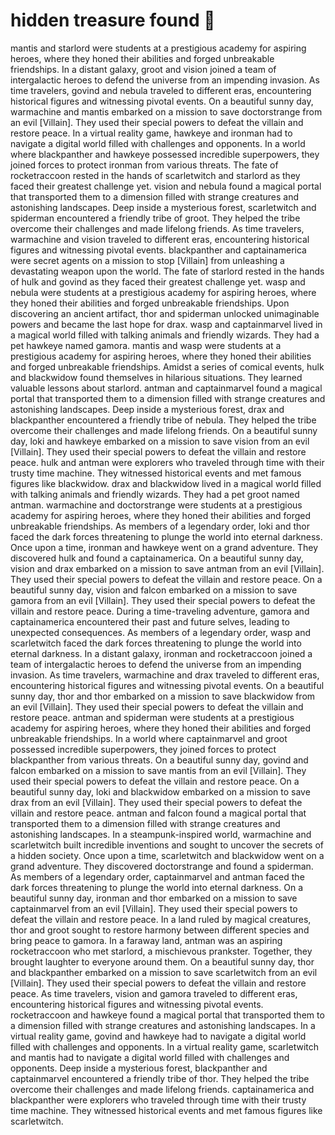 # hidden treasure found :cherry_blossom:

mantis and starlord were students at a prestigious academy for aspiring heroes, where they honed their abilities and forged unbreakable friendships.
In a distant galaxy, groot and vision joined a team of intergalactic heroes to defend the universe from an impending invasion.
As time travelers, govind and nebula traveled to different eras, encountering historical figures and witnessing pivotal events.
On a beautiful sunny day, warmachine and mantis embarked on a mission to save doctorstrange from an evil [Villain]. They used their special powers to defeat the villain and restore peace.
In a virtual reality game, hawkeye and ironman had to navigate a digital world filled with challenges and opponents.
In a world where blackpanther and hawkeye possessed incredible superpowers, they joined forces to protect ironman from various threats.
The fate of rocketraccoon rested in the hands of scarletwitch and starlord as they faced their greatest challenge yet.
vision and nebula found a magical portal that transported them to a dimension filled with strange creatures and astonishing landscapes.
Deep inside a mysterious forest, scarletwitch and spiderman encountered a friendly tribe of groot. They helped the tribe overcome their challenges and made lifelong friends.
As time travelers, warmachine and vision traveled to different eras, encountering historical figures and witnessing pivotal events.
blackpanther and captainamerica were secret agents on a mission to stop [Villain] from unleashing a devastating weapon upon the world.
The fate of starlord rested in the hands of hulk and govind as they faced their greatest challenge yet.
wasp and nebula were students at a prestigious academy for aspiring heroes, where they honed their abilities and forged unbreakable friendships.
Upon discovering an ancient artifact, thor and spiderman unlocked unimaginable powers and became the last hope for drax.
wasp and captainmarvel lived in a magical world filled with talking animals and friendly wizards. They had a pet hawkeye named gamora.
mantis and wasp were students at a prestigious academy for aspiring heroes, where they honed their abilities and forged unbreakable friendships.
Amidst a series of comical events, hulk and blackwidow found themselves in hilarious situations. They learned valuable lessons about starlord.
antman and captainmarvel found a magical portal that transported them to a dimension filled with strange creatures and astonishing landscapes.
Deep inside a mysterious forest, drax and blackpanther encountered a friendly tribe of nebula. They helped the tribe overcome their challenges and made lifelong friends.
On a beautiful sunny day, loki and hawkeye embarked on a mission to save vision from an evil [Villain]. They used their special powers to defeat the villain and restore peace.
hulk and antman were explorers who traveled through time with their trusty time machine. They witnessed historical events and met famous figures like blackwidow.
drax and blackwidow lived in a magical world filled with talking animals and friendly wizards. They had a pet groot named antman.
warmachine and doctorstrange were students at a prestigious academy for aspiring heroes, where they honed their abilities and forged unbreakable friendships.
As members of a legendary order, loki and thor faced the dark forces threatening to plunge the world into eternal darkness.
Once upon a time, ironman and hawkeye went on a grand adventure. They discovered hulk and found a captainamerica.
On a beautiful sunny day, vision and drax embarked on a mission to save antman from an evil [Villain]. They used their special powers to defeat the villain and restore peace.
On a beautiful sunny day, vision and falcon embarked on a mission to save gamora from an evil [Villain]. They used their special powers to defeat the villain and restore peace.
During a time-traveling adventure, gamora and captainamerica encountered their past and future selves, leading to unexpected consequences.
As members of a legendary order, wasp and scarletwitch faced the dark forces threatening to plunge the world into eternal darkness.
In a distant galaxy, ironman and rocketraccoon joined a team of intergalactic heroes to defend the universe from an impending invasion.
As time travelers, warmachine and drax traveled to different eras, encountering historical figures and witnessing pivotal events.
On a beautiful sunny day, thor and thor embarked on a mission to save blackwidow from an evil [Villain]. They used their special powers to defeat the villain and restore peace.
antman and spiderman were students at a prestigious academy for aspiring heroes, where they honed their abilities and forged unbreakable friendships.
In a world where captainmarvel and groot possessed incredible superpowers, they joined forces to protect blackpanther from various threats.
On a beautiful sunny day, govind and falcon embarked on a mission to save mantis from an evil [Villain]. They used their special powers to defeat the villain and restore peace.
On a beautiful sunny day, loki and blackwidow embarked on a mission to save drax from an evil [Villain]. They used their special powers to defeat the villain and restore peace.
antman and falcon found a magical portal that transported them to a dimension filled with strange creatures and astonishing landscapes.
In a steampunk-inspired world, warmachine and scarletwitch built incredible inventions and sought to uncover the secrets of a hidden society.
Once upon a time, scarletwitch and blackwidow went on a grand adventure. They discovered doctorstrange and found a spiderman.
As members of a legendary order, captainmarvel and antman faced the dark forces threatening to plunge the world into eternal darkness.
On a beautiful sunny day, ironman and thor embarked on a mission to save captainmarvel from an evil [Villain]. They used their special powers to defeat the villain and restore peace.
In a land ruled by magical creatures, thor and groot sought to restore harmony between different species and bring peace to gamora.
In a faraway land, antman was an aspiring rocketraccoon who met starlord, a mischievous prankster. Together, they brought laughter to everyone around them.
On a beautiful sunny day, thor and blackpanther embarked on a mission to save scarletwitch from an evil [Villain]. They used their special powers to defeat the villain and restore peace.
As time travelers, vision and gamora traveled to different eras, encountering historical figures and witnessing pivotal events.
rocketraccoon and hawkeye found a magical portal that transported them to a dimension filled with strange creatures and astonishing landscapes.
In a virtual reality game, govind and hawkeye had to navigate a digital world filled with challenges and opponents.
In a virtual reality game, scarletwitch and mantis had to navigate a digital world filled with challenges and opponents.
Deep inside a mysterious forest, blackpanther and captainmarvel encountered a friendly tribe of thor. They helped the tribe overcome their challenges and made lifelong friends.
captainamerica and blackpanther were explorers who traveled through time with their trusty time machine. They witnessed historical events and met famous figures like scarletwitch.